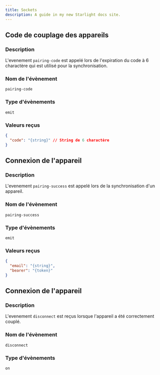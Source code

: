 ```yaml
---
title: Sockets
description: A guide in my new Starlight docs site.
---
```


## Code de couplage des appareils
### Description
L'evenement `pairing-code` est appelé lors de l'expiration du code à 6 charactère qui est utilisé pour la synchronisation.

### Nom de l'évènement
`pairing-code`

### Type d'évènements
`emit`

### Valeurs reçus
```json
{
  "code": "{string}" // String de 6 charactère
}
```

## Connexion de l'appareil
### Description
L'evenement `pairing-success` est appelé lors de la synchronisation d'un appareil.

### Nom de l'évènement
`pairing-success`

### Type d'évènements
`emit`

### Valeurs reçus
```json
{
  "email": "{string}",
  "bearer": "{token}"
}
```

## Connexion de l'appareil
### Description
L'evenement `disconnect` est reçus lorsque l'appareil a été correctement couplé.

### Nom de l'évènement
`disconnect`

### Type d'évènements
`on`
